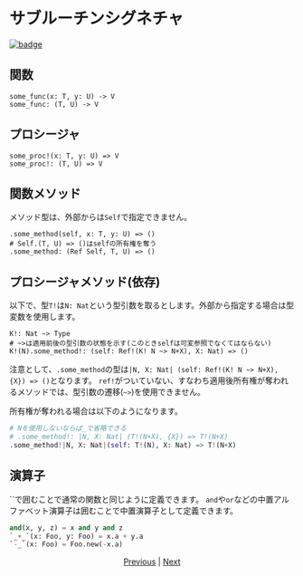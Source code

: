 # サブルーチンシグネチャ

[![badge](https://img.shields.io/endpoint.svg?url=https%3A%2F%2Fgezf7g7pd5.execute-api.ap-northeast-1.amazonaws.com%2Fdefault%2Fsource_up_to_date%3Fowner%3Derg-lang%26repos%3Derg%26ref%3Dmain%26path%3Ddoc/EN/syntax/22_subroutine.md%26commit_hash%3D20aa4f02b994343ab9600317cebafa2b20676467)](https://gezf7g7pd5.execute-api.ap-northeast-1.amazonaws.com/default/source_up_to_date?owner=erg-lang&repos=erg&ref=main&path=doc/EN/syntax/22_subroutine.md&commit_hash=20aa4f02b994343ab9600317cebafa2b20676467)

## 関数

```python,checker_ignore
some_func(x: T, y: U) -> V
some_func: (T, U) -> V
```

## プロシージャ

```python,checker_ignore
some_proc!(x: T, y: U) => V
some_proc!: (T, U) => V
```

## 関数メソッド

メソッド型は、外部からは`Self`で指定できません。

```python,checker_ignore
.some_method(self, x: T, y: U) => ()
# Self.(T, U) => ()はselfの所有権を奪う
.some_method: (Ref Self, T, U) => ()
```

## プロシージャメソッド(依存)

以下で、型`T!`は`N: Nat`という型引数を取るとします。外部から指定する場合は型変数を使用します。

```python,checker_ignore
K!: Nat ~> Type
# ~>は適用前後の型引数の状態を示す(このときselfは可変参照でなくてはならない)
K!(N).some_method!: (self: Ref!(K! N ~> N+X), X: Nat) => ()
```

注意として、`.some_method`の型は`|N, X: Nat| (self: Ref!(K! N ~> N+X), {X}) => ()`となります。
`ref!`がついていない、すなわち適用後所有権が奪われるメソッドでは、型引数の遷移(`~>`)を使用できません。

所有権が奪われる場合は以下のようになります。

```python
# Nを使用しないならば_で省略できる
# .some_method!: |N, X: Nat| (T!(N+X), {X}) => T!(N+X)
.some_method!|N, X: Nat|(self: T!(N), X: Nat) => T!(N+X)
```

## 演算子

``で囲むことで通常の関数と同じように定義できます。
`and`や`or`などの中置アルファベット演算子は囲むことで中置演算子として定義できます。

```python
and(x, y, z) = x and y and z
`_+_`(x: Foo, y: Foo) = x.a + y.a
`-_`(x: Foo) = Foo.new(-x.a)
```

<p align='center'>
    <a href='./22_lambda.md'>Previous</a> | <a href='./24_closure.md'>Next</a>
</p>
